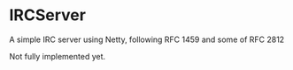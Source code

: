 # IRCServer

A simple IRC server using Netty, following RFC 1459 and some of RFC 2812

Not fully implemented yet.
